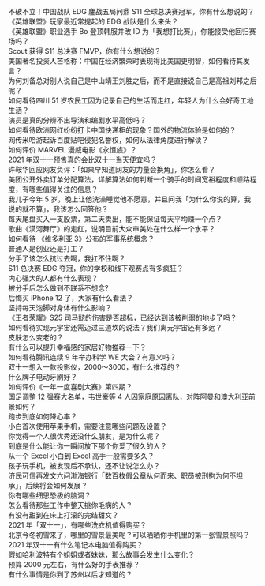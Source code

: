 不破不立！中国战队 EDG 鏖战五局问鼎 S11 全球总决赛冠军，你有什么想说的？  
《英雄联盟》玩家最近常提起的 EDG 战队是什么来头？  
《英雄联盟》职业选手 Bo 登顶韩服并改 ID 为「我想打比赛」，你能接受他回归赛场吗？  
Scout 获得 S11 总决赛 FMVP，你有什么想说的？  
美国著名投资人芒格称：中国在经济繁荣时表现得比美国更明智，如何看待其发言？  
为何刘备总对别人说自己是中山靖王刘胜之后，而不是直接说自己是高祖刘邦之后呢？  
如何看待四川 51 岁农民工因为记录自己的生活而走红，年轻人为什么会好奇工地生活？  
演员是真的分辨不出导演和编剧水平高低吗？  
如何看待欧洲网红纷纷打卡中国快递柜的现象？国外的物流体验是如何的？  
网传米哈游起诉百度贴吧侵犯名誉权，如何从法律角度进行解读？  
如何评价 MARVEL 漫威电影《永恒族》？  
2021 年双十一预售真的会比双十一当天便宜吗？  
许鞍华回应网友负评：「如果早知道网友的力量会换角」，你怎么看？  
美团公开外卖订单分配算法，详解算法如何判断一个骑手的时间宽裕程度和顺路程度，有哪些值得关注的信息？  
我儿子今年 5 岁，晚上让他洗澡睡觉他不愿意，并且问我「为什么你说的算，我说的就不算」，我该怎么回答他？  
每天尾盘买入一支股票，第二天卖出，能不能保证每天平均赚一个点？  
歌曲《漠河舞厅》的走红，说明目前大众审美处在什么样一个水平？  
如何看待 《维多利亚 3》公布的军事系统概念？  
普通人是创业还是打工？  
分手了该怎么抗过去啊，我扛不住啊？  
S11 总决赛 EDG 夺冠，你的学校和线下观赛点有多疯狂？  
内心强大的人都有什么表现？  
被分手后怎么做到不联系不想念?  
后悔买 iPhone 12 了，大家有什么看法？  
坚持每天泡脚对身体有什么影响？  
《王者荣耀》S25 司马懿的伤害是否超标，已经达到该被削弱的地步了吗？  
如何看待实现元宇宙还需迈过三道坎的说法？我们离元宇宙还有多远？  
皮肤怎么变老的？  
有什么可以提升幸福感的家居好物推荐一下？  
如何看待腾讯连续 9 年举办科学 WE 大会？有意义吗？  
双十一想入一款投影仪，2000～3000，有什么推荐的？  
什么牌子电动牙刷好？  
如何评价《一年一度喜剧大赛》第四期？  
国足调整 12 强赛大名单，韦世豪等 4 人因家庭原因离队，对阵阿曼和澳大利亚前景如何？  
跑步到底如何降心率？  
小白首次使用苹果手机，需要注意哪些问题及设置？  
你觉得一个人很优秀还没什么朋友，是为什么呢？  
到底是什么能让你一瞬间放下那个你爱了很久的人？  
从一个 Excel 小白到 Excel 高手一般需要多久？  
孩子玩手机，被发现后不承认，还不让说怎么办？  
济民可信再发文六问渤海银行「数百枚假公章从何而来、职员被刑拘为何不坦承」，后续将会如何发展？  
你有哪些细思恐极的脑洞？  
怎么看待那些工作中整天挑你毛病的人？  
有没有甜到在床上打滚的完结甜文？  
2021 年「双十一」，有哪些洗衣机值得购买？  
北京今冬初雪来了，哪里的雪景最美呢？可以晒晒你手机里的第一张雪景照吗？  
2021 年双十一有什么笔记本电脑值得购买？  
假如哈利波特有个姐姐或者妹妹，那么故事会发生什么变化？  
预算 2000 元左右，有什么好的手表推荐？  
有什么事情是你到了苏州以后才知道的？  
